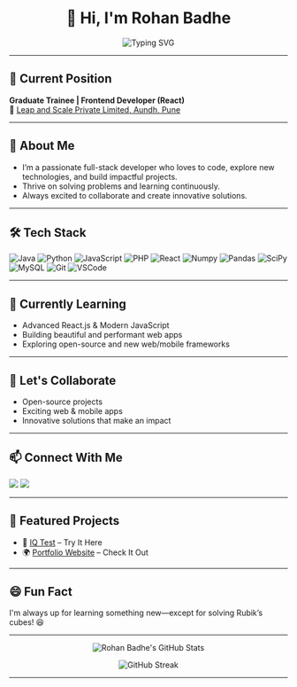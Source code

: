 <h1 align="center">👋 Hi, I'm Rohan Badhe</h1>

<p align="center">
  <img src="https://readme-typing-svg.demolab.com?font=Fira+Code&size=22&pause=1000&color=00D1FF&center=true&vCenter=true&width=440&lines=Graduate-Trainee;At;Leap-And-Scale[Aundh,Pune];lFrontend+React+Enthusiast;Passionate+about+Tech+%F0%9F%9A%80" alt="Typing SVG" />
</p>

---

## 💼 Current Position

**Graduate Trainee | Frontend Developer (React)**  
🏢 [Leap and Scale Private Limited, Aundh, Pune](https://www.leapandscale.com/](https://www.leapscale.com/))

---

## 🚀 About Me

- I’m a passionate full-stack developer who loves to code, explore new technologies, and build impactful projects.
- Thrive on solving problems and learning continuously.
- Always excited to collaborate and create innovative solutions.

---

## 🛠️ Tech Stack

![Java](https://img.shields.io/badge/Java-ED8B00?style=flat-square&logo=java&logoColor=white)
![Python](https://img.shields.io/badge/Python-3776AB?style=flat-square&logo=python&logoColor=white)
![JavaScript](https://img.shields.io/badge/JavaScript-F7DF1E?style=flat-square&logo=javascript&logoColor=black)
![PHP](https://img.shields.io/badge/PHP-777BB4?style=flat-square&logo=php&logoColor=white)
![React](https://img.shields.io/badge/React-20232A?style=flat-square&logo=react&logoColor=61DAFB)
![Numpy](https://img.shields.io/badge/Numpy-013243?style=flat-square&logo=numpy&logoColor=white)
![Pandas](https://img.shields.io/badge/Pandas-150458?style=flat-square&logo=pandas&logoColor=white)
![SciPy](https://img.shields.io/badge/SciPy-8CAAE6?style=flat-square&logo=scipy&logoColor=white)
![MySQL](https://img.shields.io/badge/MySQL-00758F?style=flat-square&logo=mysql&logoColor=white)
![Git](https://img.shields.io/badge/Git-F05032?style=flat-square&logo=git&logoColor=white)
![VSCode](https://img.shields.io/badge/VS%20Code-007ACC?style=flat-square&logo=visual-studio-code&logoColor=white)

---

## 🌱 Currently Learning

- Advanced React.js & Modern JavaScript
- Building beautiful and performant web apps
- Exploring open-source and new web/mobile frameworks

---

## 🤝 Let's Collaborate

- Open-source projects
- Exciting web & mobile apps
- Innovative solutions that make an impact

---

## 📫 Connect With Me

<p>
  <a href="mailto:rohanbadhe97@gmail.com"><img src="https://img.shields.io/badge/email-rohanbadhe97@gmail.com-D14836?style=flat-square&logo=gmail&logoColor=white"></a>
  <a href="https://www.linkedin.com/in/rohan-badhe"><img src="https://img.shields.io/badge/LinkedIn-Rohan%20Badhe-0077B5?style=flat-square&logo=linkedin&logoColor=white"></a>
</p>

---

## 🌟 Featured Projects

- 🚀 [IQ Test](#) – Try It Here  
- 🌍 [Portfolio Website](#) – Check It Out

---

## 😄 Fun Fact

I'm always up for learning something new—except for solving Rubik’s cubes! 😆

---

<p align="center">
  <img src="https://github-readme-stats.vercel.app/api?username=Rohan-Badhe&show_icons=true&theme=tokyonight" alt="Rohan Badhe's GitHub Stats" />
</p>

<p align="center">
  <img src="https://github-readme-streak-stats.herokuapp.com/?user=Rohan-Badhe&theme=tokyonight" alt="GitHub Streak" />
</p>

---

<!--
Let's connect and create something amazing together! 🚀✨
-->
